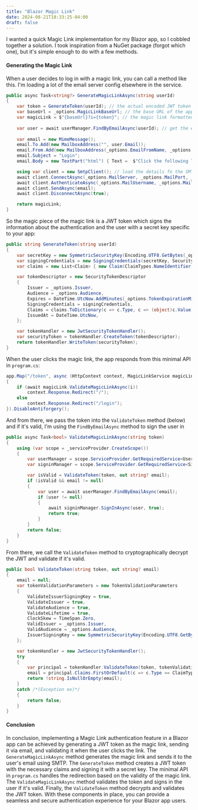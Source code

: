 ```yaml
---
title: "Blazor Magic Link"
date: 2024-08-21T18:33:25-04:00
draft: false
---
```


I wanted a quick Magic Link implementation for my Blazor app, so I cobbled together a solution. I took inspiration from a NuGet package (forgot which one), but it's simple enough to do with a few methods.

#### Generating the Magic Link

When a user decides to log in with a magic link, you can call a method like this. I'm loading a lot of the email server config elsewhere in the service.

```csharp
public async Task<string?> GenerateMagicLinkAsync(string userId)
{
    var token = GenerateToken(userId); // the actual encoded JWT token
    var baseUrl = _options.MagicLinkBaseUrl; // the base URL of the app stored in config
    var magicLink = $"{baseUrl}?i={token}"; // the magic link formatted for the controller
    
    var user = await userManager.FindByEmailAsync(userId); // get the email address of the userId
    
    var email = new MimeMessage();
    email.To.Add(new MailboxAddress("", user.Email));
    email.From.Add(new MailboxAddress(_options.EmailFromName, _options.EmailFromAddress));
    email.Subject = "Login";
    email.Body = new TextPart("html") { Text =  $"Click the following link to sign in: <br/><a href=\"{magicLink}\">{magicLink}</a>" };

    using var client = new SmtpClient(); // load the details fo the SMTP server from config
    await client.ConnectAsync(_options.MailServer, _options.MailPort, _options.MailUseSsl);
    await client.AuthenticateAsync(_options.MailUsername, _options.MailPassword);
    await client.SendAsync(email);
    await client.DisconnectAsync(true);

    return magicLink;
}
```

So the magic piece of the magic link is a JWT token which signs the information about the authentication and the user with a secret key specific to your app:

```csharp
public string GenerateToken(string userId)
{
    var secretKey = new SymmetricSecurityKey(Encoding.UTF8.GetBytes(_options.SecretKey)); // secret key to decode the JWT
    var signingCredentials = new SigningCredentials(secretKey, SecurityAlgorithms.HmacSha256);
    var claims = new List<Claim> { new Claim(ClaimTypes.NameIdentifier, userId) };

    var tokenDescriptor = new SecurityTokenDescriptor
    {
        Issuer = _options.Issuer,
        Audience = _options.Audience,
        Expires = DateTime.UtcNow.AddMinutes(_options.TokenExpirationMinutes),
        SigningCredentials = signingCredentials,
        Claims = claims.ToDictionary(c => c.Type, c => (object)c.Value),
        IssuedAt = DateTime.UtcNow,            
    };

    var tokenHandler = new JwtSecurityTokenHandler();
    var securityToken = tokenHandler.CreateToken(tokenDescriptor);
    return tokenHandler.WriteToken(securityToken);
}
```

When the user clicks the magic link, the app responds from this minimal API in `program.cs`:

```csharp
app.Map("/token", async (HttpContext context, MagicLinkService magicLink, string i) =>
{
    if (await magicLink.ValidateMagicLinkAsync(i))
        context.Response.Redirect("/");
    else
        context.Response.Redirect("/login");
}).DisableAntiforgery();
```

And from there, we pass the token into the `ValidateToken` method (below) and if it's valid, I'm using the `FindByEmailAsync` method to sign the user in 

```csharp
public async Task<bool> ValidateMagicLinkAsync(string token)
{
    using (var scope = _serviceProvider.CreateScope())
    {
        var userManager = scope.ServiceProvider.GetRequiredService<UserManager<ApplicationUser>>();
        var signinManager = scope.ServiceProvider.GetRequiredService<SignInManager<ApplicationUser>>();

        var isValid = ValidateToken(token, out string? email);
        if (isValid && email != null)
        {
            var user = await userManager.FindByEmailAsync(email);
            if (user != null)
            {
                await signinManager.SignInAsync(user, true);
                return true;
            }
        }
        return false;
    }
}
```

From there, we call the `ValidateToken` method to cryptographically decrypt the JWT and validate if it's valid.

```csharp
public bool ValidateToken(string token, out string? email)
{
    email = null;
    var tokenValidationParameters = new TokenValidationParameters
    {
        ValidateIssuerSigningKey = true,
        ValidateIssuer = true,
        ValidateAudience = true,
        ValidateLifetime = true,
        ClockSkew = TimeSpan.Zero,
        ValidIssuer = _options.Issuer,
        ValidAudience = _options.Audience,
        IssuerSigningKey = new SymmetricSecurityKey(Encoding.UTF8.GetBytes(_options.SecretKey))
    };

    var tokenHandler = new JwtSecurityTokenHandler();
    try
    {
        var principal = tokenHandler.ValidateToken(token, tokenValidationParameters, out _);
        email = principal.Claims.FirstOrDefault(c => c.Type == ClaimTypes.NameIdentifier)?.Value;
        return !string.IsNullOrEmpty(email);
    }
    catch /*(Exception ex)*/
    {
        return false;
    }
}
```

#### Conclusion

In conclusion, implementing a Magic Link authentication feature in a Blazor app can be achieved by generating a JWT token as the magic link, sending it via email, and validating it when the user clicks the link. The `GenerateMagicLinkAsync` method generates the magic link and sends it to the user's email using SMTP. The `GenerateToken` method creates a JWT token with the necessary claims and signing it with a secret key. The minimal API in `program.cs` handles the redirection based on the validity of the magic link. The `ValidateMagicLinkAsync` method validates the token and signs in the user if it's valid. Finally, the `ValidateToken` method decrypts and validates the JWT token. With these components in place, you can provide a seamless and secure authentication experience for your Blazor app users.